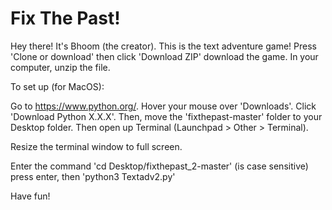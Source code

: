 # Fix The Past!
Hey there! It's Bhoom (the creator). This is the text adventure game! Press 'Clone or download' then click 'Download ZIP' download the game. In your computer, unzip the file.

To set up (for MacOS):

Go to https://www.python.org/. Hover your mouse over 'Downloads'. Click 'Download Python X.X.X'. Then, move the 'fixthepast-master' folder to your Desktop folder. Then open up Terminal (Launchpad > Other > Terminal).

Resize the terminal window to full screen.

Enter the command 'cd Desktop/fixthepast_2-master' (is case sensitive) press enter, then 'python3 Textadv2.py'

Have fun!

